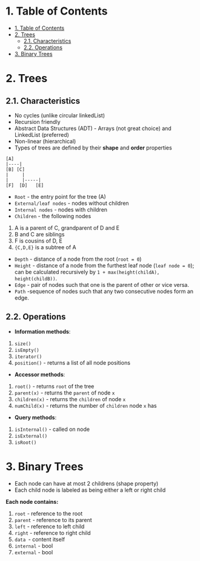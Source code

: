 # 1. Table of Contents
<!-- TOC -->

- [1. Table of Contents](#1-table-of-contents)
- [2. Trees](#2-trees)
    - [2.1. Characteristics](#21-characteristics)
    - [2.2. Operations](#22-operations)
- [3. Binary Trees](#3-binary-trees)

<!-- /TOC -->

# 2. Trees
## 2.1. Characteristics
* No cycles (unlike circular linkedList)
* Recursion friendly
* Abstract Data Structures (ADT) - Arrays (not great choice) and LinkedList (preferred)
* Non-linear (hierarchical)
* Types of trees are defined by their **shape** and **order** properties

```
[A]
|----|
[B] [C]
|     |
|     |-----|
[F]  [D]   [E]
```

* `Root` - the entry point for the tree (A)
* `External/leaf nodes` - nodes without children
* `Internal nodes` - nodes with children
* `Children` - the following nodes
1. A is a parent of C, grandparent of D and E
2. B and C are siblings
3. F is cousins of D, E
4. `{C,D,E}` is a subtree of A

* `Depth` - distance of a node from the root (`root = 0`)
* `Height` - distance of a node from the furthest leaf node (`leaf node = 0`); can be calculated recursively by `1 + max(height(childA), height(childB))`.
* `Edge` - pair of nodes such that one is the parent of other or vice versa.
* `Path` -sequence of nodes such that any two consecutive nodes form an edge.

## 2.2. Operations
* **Information methods**:
1. `size()`
2. `isEmpty()`
3. `iterator()`
4. `position()` - returns a list of all node positions

* **Accessor methods**:
1. `root()` - returns `root` of the tree
2. `parent(x)` - returns the `parent` of node `x`
3. `children(x)` - returns the `children` of node `x`
4. `numChild(x)` - returns the number of `children` node `x` has

* **Query methods**:
1. `isInternal()` - called on node
2. `isExternal()`
3. `isRoot()`

# 3. Binary Trees
* Each node can have at most 2 childrens (shape property)
* Each child node is labeled as being either a left or right child

**Each node contains:**
1. `root` - reference to the root
2. `parent` - reference to its parent
3. `left` - reference to left child
4. `right` - reference to right child
5. `data `- content itself
6. `internal` - bool
4. `external` - bool
 